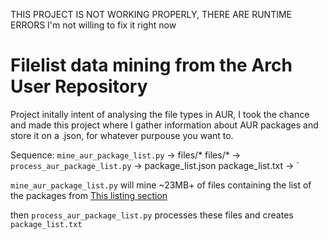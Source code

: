 

THIS PROJECT IS NOT WORKING PROPERLY, THERE ARE RUNTIME ERRORS
I'm not willing to fix it right now


# Filelist data mining from the Arch User Repository

Project initally  intent of analysing the file types in AUR, I took the chance and made this project where
I gather information about AUR packages and store it on a .json, for whatever purpouse you want to.



Sequence:
`mine_aur_package_list.py` -> files/*
files/* -> `process_aur_package_list.py` -> package_list.json
package_list.txt -> 
`



`mine_aur_package_list.py` will mine ~23MB+ of files containing the list of the packages
from [This listing section](https://aur.archlinux.org/packages/?O=0&PP=250)

then `process_aur_package_list.py` processes these files and creates `package_list.txt`

